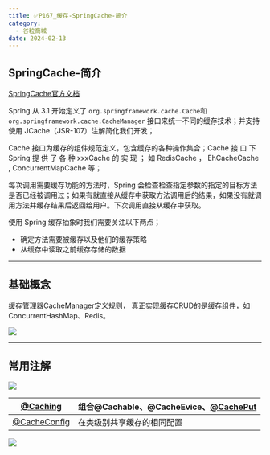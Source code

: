 ```yaml
---
title: ✅P167_缓存-SpringCache-简介
category:
  - 谷粒商城
date: 2024-02-13
---
```


<!-- more -->

## SpringCache-简介

[SpringCache官方文档](https://docs.spring.io/spring-framework/docs/current/reference/html/integration.html#cache)

Spring 从 3.1 开始定义了 `org.springframework.cache.Cache`和 `org.springframework.cache.CacheManager` 接口来统一不同的缓存技术；并支持使用 JCache（JSR-107）注解简化我们开发；

Cache 接口为缓存的组件规范定义，包含缓存的各种操作集合；Cache 接 口 下 Spring 提 供 了 各 种 xxxCache 的 实 现 ； 如 RedisCache ， EhCacheCache , ConcurrentMapCache 等；

每次调用需要缓存功能的方法时，Spring 会检查检查指定参数的指定的目标方法是否已经被调用过；如果有就直接从缓存中获取方法调用后的结果，如果没有就调用方法并缓存结果后返回给用户。下次调用直接从缓存中获取。

使用 Spring 缓存抽象时我们需要关注以下两点；

- 确定方法需要被缓存以及他们的缓存策略
- 从缓存中读取之前缓存存储的数据

---

## 基础概念

缓存管理器CacheManager定义规则， 真正实现缓存CRUD的是缓存组件，如ConcurrentHashMap、Redis。

![](https://cfmall-hello.oss-cn-beijing.aliyuncs.com/img/202311/61e0c57468e32842ec9eed7f1d3861f9.png#id=nkdj2&originHeight=561&originWidth=951&originalType=binary&ratio=1&rotation=0&showTitle=false&status=done&style=none&title=)

---

## 常用注解
![](https://cfmall-hello.oss-cn-beijing.aliyuncs.com/images/2023-01/20230203000959.png#id=kiIaB&originHeight=390&originWidth=876&originalType=binary&ratio=1&rotation=0&showTitle=false&status=done&style=none&title=#id=k87PY&originHeight=390&originWidth=876&originalType=binary&ratio=1&rotation=0&showTitle=false&status=done&style=none&title=)

| [@Caching ](/Caching) | 组合@Cachable、@CacheEvice、[@CachePut ](/CachePut) |
| --- | --- |
| [@CacheConfig ](/CacheConfig) | 在类级别共享缓存的相同配置 |


![](https://cfmall-hello.oss-cn-beijing.aliyuncs.com/img/202311/48c60e8b4524fbb6380d88e54556ecdc.png#id=trSDO&originHeight=530&originWidth=1055&originalType=binary&ratio=1&rotation=0&showTitle=false&status=done&style=none&title=)
